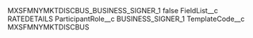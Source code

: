 <?xml version="1.0" encoding="UTF-8"?>
<CustomMetadata xmlns="http://soap.sforce.com/2006/04/metadata" xmlns:xsi="http://www.w3.org/2001/XMLSchema-instance" xmlns:xsd="http://www.w3.org/2001/XMLSchema">
    <label>MXSFMNYMKTDISCBUS_BUSINESS_SIGNER_1</label>
    <protected>false</protected>
    <values>
        <field>FieldList__c</field>
        <value xsi:type="xsd:string">RATEDETAILS</value>
    </values>
    <values>
        <field>ParticipantRole__c</field>
        <value xsi:type="xsd:string">BUSINESS_SIGNER_1</value>
    </values>
    <values>
        <field>TemplateCode__c</field>
        <value xsi:type="xsd:string">MXSFMNYMKTDISCBUS</value>
    </values>
</CustomMetadata>
